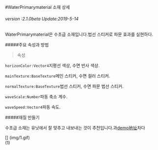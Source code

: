 #WaterPrimarymaterial 소재 상세

###### *version :2.1.0beta   Update:2019-5-14*

WaterPrimarymaterial은 수초급 소재입니다.법선 스티커로 파문 효과를 실현하다.

#####주요 속성과 방법

> 속성

`horizonColor:Vector4`지평선 색상, 수면 반사 색상.

`mainTexture:BaseTexture`메인 스티커, 수면 컬러 스티커.

`normalTexture:BaseTexture`법선 스티커, 수면 파문 법선 스티커.

`waveScale:Number`파동 축소 계수.

`waveSpeed:Vector4`파동 속도.

#####재질 만들기

수초급 소재는 유닛에서 잘 맞추고 내보내는 것이 추천입니다.과[demo地址](https://layaair.ldc.layabox.com/demo2/?language=ch&category=3d&group=Material&name=WaterPrimaryMaterialDemo)차다

[] (img/1.gif)<br>(1)

